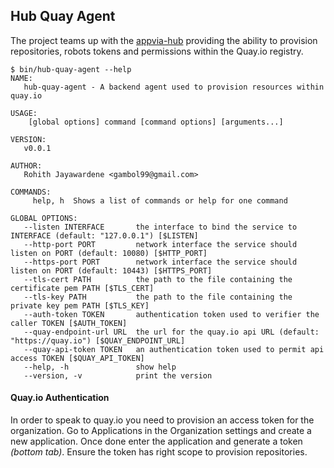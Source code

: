 ## **Hub Quay Agent**

The project teams up with the [appvia-hub](https://github.com/appvia/appvia-hub) providing the ability to provision repositories, robots tokens and permissions within the Quay.io registry.

```shell
$ bin/hub-quay-agent --help
NAME:
   hub-quay-agent - A backend agent used to provision resources within quay.io

USAGE:
    [global options] command [command options] [arguments...]

VERSION:
   v0.0.1

AUTHOR:
   Rohith Jayawardene <gambol99@gmail.com>

COMMANDS:
     help, h  Shows a list of commands or help for one command

GLOBAL OPTIONS:
   --listen INTERFACE       the interface to bind the service to INTERFACE (default: "127.0.0.1") [$LISTEN]
   --http-port PORT         network interface the service should listen on PORT (default: 10080) [$HTTP_PORT]
   --https-port PORT        network interface the service should listen on PORT (default: 10443) [$HTTPS_PORT]
   --tls-cert PATH          the path to the file containing the certificate pem PATH [$TLS_CERT]
   --tls-key PATH           the path to the file containing the private key pem PATH [$TLS_KEY]
   --auth-token TOKEN       authentication token used to verifier the caller TOKEN [$AUTH_TOKEN]
   --quay-endpoint-url URL  the url for the quay.io api URL (default: "https://quay.io") [$QUAY_ENDPOINT_URL]
   --quay-api-token TOKEN   an authentication token used to permit api access TOKEN [$QUAY_API_TOKEN]
   --help, -h               show help
   --version, -v            print the version
```

#### **Quay.io Authentication**

In order to speak to quay.io you need to provision an access token for the organization. Go to Applications in the Organization settings and create a new application. Once done enter the application and generate a token _(bottom tab)_. Ensure the token has right scope to provision repositories.

